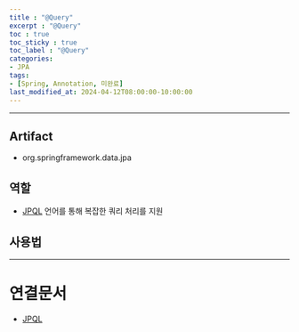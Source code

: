 ```yaml
---
title : "@Query"
excerpt : "@Query"
toc : true
toc_sticky : true
toc_label : "@Query"
categories:
- JPA
tags:
- [Spring, Annotation, 미완료]
last_modified_at: 2024-04-12T08:00:00-10:00:00
---
```

  
---
  
## Artifact
- org.springframework.data.jpa
  
## 역할
- [JPQL](../../jpa/jpa-JPQL) 언어를 통해 복잡한 쿼리 처리를 지원
  
## 사용법
  
---
  
# 연결문서
- [JPQL](../../jpa/jpa-JPQL)